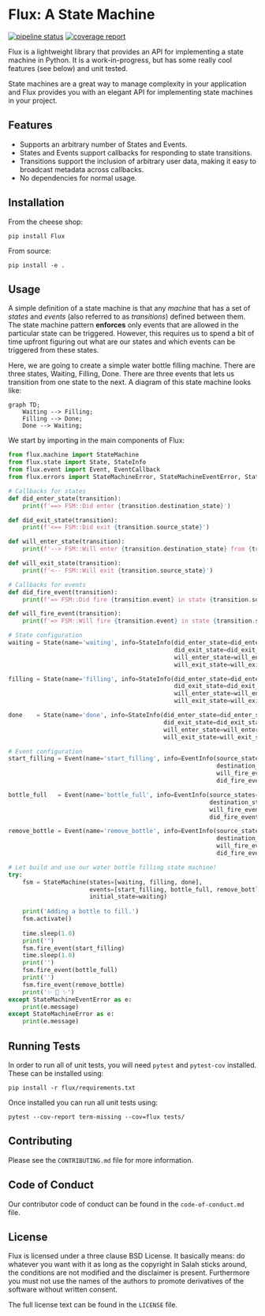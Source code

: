 # Flux: A State Machine

[![pipeline status](https://gitlab.com/insha/Flux/badges/master/pipeline.svg)](https://gitlab.com/insha/Flux/commits/master) [![coverage report](https://gitlab.com/insha/Flux/badges/master/coverage.svg)](https://gitlab.com/insha/Flux/commits/master)

Flux is a lightweight library that provides an API for implementing a state machine in 
Python. It is a work-in-progress, but has some really cool features (see below) and unit tested.

State machines are a great way to manage complexity in your application and Flux provides 
you with an elegant API for implementing state machines in your project.

## Features
- Supports an arbitrary number of States and Events.
- States and Events support callbacks for responding to state transitions.
- Transitions support the inclusion of arbitrary user data, making it easy to broadcast metadata across callbacks.
- No dependencies for normal usage.

## Installation

From the cheese shop:

    pip install Flux

From source:

    pip install -e .

## Usage

A simple definition of a state machine is that any *machine* that has a set of *states* and *events* (also referred to as *transitions*) defined between them. The state machine pattern **enforces** only events that are allowed in the particular state can be triggered. However, this requires us to spend a bit of time upfront figuring out what are our states and which events can be triggered from these states.

Here, we are going to create a simple water bottle filling machine. There are three states, Waiting, Filling, Done. There are three events that lets us transition from one state to the next. A diagram of this state machine looks like:

```mermaid
graph TD;
    Waiting --> Filling;
    Filling --> Done;
    Done --> Waiting;
```

We start by importing in the main components of Flux:

```python
from flux.machine import StateMachine
from flux.state import State, StateInfo
from flux.event import Event, EventCallback
from flux.errors import StateMachineError, StateMachineEventError, StateMachineStateError
```

```python
# Callbacks for states
def did_enter_state(transition):
    print(f'==> FSM::Did enter {transition.destination_state}')

def did_exit_state(transition):
    print(f'<== FSM::Did exit {transition.source_state}')

def will_enter_state(transition):
    print(f'--> FSM::Will enter {transition.destination_state} from {transition.source_state}')

def will_exit_state(transition):
    print(f'<-- FSM::Will exit {transition.source_state}')

# Callbacks for events
def did_fire_event(transition):
    print(f'=> FSM::Did fire {transition.event} in state {transition.source_state}')

def will_fire_event(transition):
    print(f'=> FSM::Will fire {transition.event} in state {transition.source_state}')

# State configuration
waiting = State(name='waiting', info=StateInfo(did_enter_state=did_enter_state, 
                                               did_exit_state=did_exit_state,
                                               will_enter_state=will_enter_state,
                                               will_exit_state=will_exit_state))

filling = State(name='filling', info=StateInfo(did_enter_state=did_enter_state, 
                                               did_exit_state=did_exit_state,
                                               will_enter_state=will_enter_state,
                                               will_exit_state=will_exit_state))

done    = State(name='done', info=StateInfo(did_enter_state=did_enter_state, 
                                            did_exit_state=did_exit_state,
                                            will_enter_state=will_enter_state,
                                            will_exit_state=will_exit_state))

# Event configuration
start_filling = Event(name='start_filling', info=EventInfo(source_states=[waiting], 
                                                           destination_state=filling,
                                                           will_fire_event=will_fire_event,
                                                           did_fire_event=did_fire_event))

bottle_full   = Event(name='bottle_full', info=EventInfo(source_states=[filling], 
                                                         destination_state=done,
                                                         will_fire_event=will_fire_event,
                                                         did_fire_event=did_fire_event))

remove_bottle = Event(name='remove_bottle', info=EventInfo(source_states=[done], 
                                                           destination_state=waiting,
                                                           will_fire_event=will_fire_event,
                                                           did_fire_event=did_fire_event))

# Let build and use our water bottle filling state machine!
try:
    fsm = StateMachine(states=[waiting, filling, done], 
                       events=[start_filling, bottle_full, remove_bottle], 
                       initial_state=waiting)
    
    print('Adding a bottle to fill.')
    fsm.activate()
    
    time.sleep(1.0)
    print('')
    fsm.fire_event(start_filling)
    time.sleep(1.0)
    print('')
    fsm.fire_event(bottle_full)
    print('')
    fsm.fire_event(remove_bottle)
    print('✨ 🍰 ✨')
except StateMachineEventError as e:
    print(e.message)
except StateMachineError as e:
    print(e.message)
```

## Running Tests

In order to run all of unit tests, you will need `pytest` and `pytest-cov` installed. These can be
installed using:

    pip install -r flux/requirements.txt

Once installed you can run all unit tests using:

    pytest --cov-report term-missing --cov=flux tests/

## Contributing

Please see the `CONTRIBUTING.md` file for more information.

## Code of Conduct

Our contributor code of conduct can be found in the `code-of-conduct.md` file.

## License

Flux is licensed under a three clause BSD License. It basically means: do whatever you want with it as long as the copyright in Salah sticks around, the conditions are not modified and the disclaimer is present. Furthermore you must not use the names of the authors to promote derivatives of the software without written consent.

The full license text can be found in the `LICENSE` file.